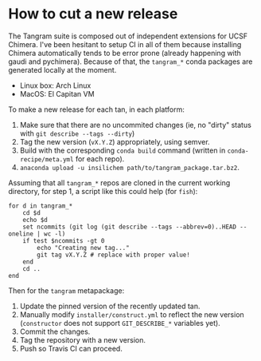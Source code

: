 # How to cut a new release

The Tangram suite is composed out of independent extensions for UCSF Chimera. I've been hesitant to setup CI in all of them because installing Chimera automatically tends to be error prone (already happening with gaudi and pychimera). Because of that, the `tangram_*` conda packages are generated locally at the moment.

- Linux box: Arch Linux
- MacOS: El Capitan VM

To make a new release for each tan, in each platform:

1. Make sure that there are no uncommited changes (ie, no "dirty" status with `git describe --tags --dirty`)
2. Tag the new version (`vX.Y.Z`) appropriately, using semver.
3. Build with the corresponding `conda build` command (written in `conda-recipe/meta.yml` for each repo).
4. `anaconda upload -u insilichem path/to/tangram_package.tar.bz2`.

Assuming that all `tangram_*` repos are cloned in the current working directory, for step 1, a script like this could help (for `fish`):

```
for d in tangram_*
    cd $d
    echo $d
    set ncommits (git log (git describe --tags --abbrev=0)..HEAD --oneline | wc -l)
    if test $ncommits -gt 0
        echo "Creating new tag..."
        git tag vX.Y.Z # replace with proper value!
    end
    cd ..
end
```

Then for the `tangram` metapackage:

1. Update the pinned version of the recently updated tan.
2. Manually modify `installer/construct.yml` to reflect the new version (`constructor` does not support `GIT_DESCRIBE_*` variables yet).
3. Commit the changes.
4. Tag the repository with a new version.
5. Push so Travis CI can proceed.